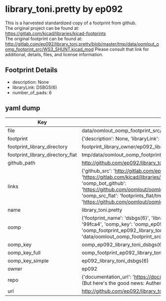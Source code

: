 # library_toni.pretty by ep092  
This is a harvested standardized copy of a footprint from github.  
The original project can be found at:  
https://gitlab.com/kicad/libraries/kicad-footprints  
The original footprint can be found at:
http://gitlab.com/ep092/library_toni.pretty/blob/master/tmp/data/oomlout_oomp_footprint_src/WS3_SHUNT.kicad_mod
Please consult that link for additional, details, files, and license information.  
## Footprint Details
* description: None  
* libraryLink: DSBGS(6)  
* number_of_pads: 6  
## yaml dump  
| Key | Value |  
| --- | --- |  
| file | data/oomlout_oomp_footprint_src/library_toni.pretty/DSBGS(6).kicad_mod |  
| footprint | {'description': None, 'libraryLink': 'DSBGS(6)', 'number_of_pads': 6} |  
| footprint_library_directory | footprint_library_owner/ep092_library_toni.pretty |  
| footprint_library_directory_flat | tmp/data/oomlout_oomp_footprint_src/footprints_flat/ep092_library_toni_dsbgs(6)/working |  
| github_path | http://github.com/ep092/library_toni.pretty/blob/master/tmp/data/oomlout_oomp_footprint_src/DSBGS(6).kicad_mod |  
| links | {'github_src': 'http://gitlab.com/ep092/library_toni.pretty/blob/master/tmp/data/oomlout_oomp_footprint_src/WS3_SHUNT.kicad_mod', 'github_src_repo': 'https://gitlab.com/kicad/libraries/kicad-footprints', 'oomp_bot': 'tmp/data/oomlout_oomp_footprint_src/footprints/ep092_library_toni_dsbgs(6)/working', 'oomp_bot_github': 'https://github.com/oomlout/oomlout_oomp_footprint_bot/tree/main/tmp/data/oomlout_oomp_footprint_src/footprints/ep092_library_toni_dsbgs(6)/working', 'oomp_src_flat': 'footprints_flat/tmp/data/oomlout_oomp_footprint_src/footprints_flat/ep092_library_toni_dsbgs(6)/working', 'oomp_src_flat_github': 'https://github.com/oomlout/oomlout_oomp_footprint_src/tree/main/tmp/data/oomlout_oomp_footprint_src/footprints_flat/ep092_library_toni_dsbgs(6)/working'} |  
| name | library_toni.pretty |  
| oomp | {'footprint_name': 'dsbgs(6)', 'library_name': 'library_toni', 'md5': '99fca4bdf65c54cd7c643ec37795a53a', 'md5_10': '99fca4bdf6', 'md5_5': '99fca', 'md5_6': '99fca4', 'oomp_key': 'oomp_ep092_library_toni_dsbgs(6)', 'oomp_key_extra': 'oomp_footprint_ep092_library_toni_dsbgs(6)', 'oomp_key_full': 'oomp_footprint_ep092_library_toni_dsbgs(6)_99fca4', 'oomp_key_simple': 'ep092_library_toni_dsbgs(6)', 'original_filename': 'data/oomlout_oomp_footprint_src/library_toni.pretty/DSBGS(6).kicad_mod', 'owner_name': 'ep092'} |  
| oomp_key | oomp_ep092_library_toni_dsbgs(6) |  
| oomp_key_full | oomp_footprint_ep092_library_toni_dsbgs(6) |  
| oomp_key_simple | ep092_library_toni_dsbgs(6) |  
| owner | ep092 |  
| repo | {'documentation_url': 'https://docs.github.com/rest/overview/resources-in-the-rest-api#rate-limiting', 'message': "API rate limit exceeded for 84.66.142.224. (But here's the good news: Authenticated requests get a higher rate limit. Check out the documentation for more details.)"} |  
| url | http://github.com/ep092/library_toni.pretty |  

